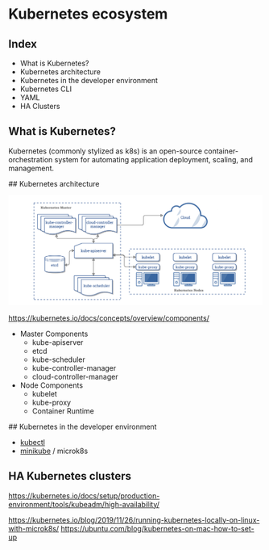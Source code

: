 # Kubernetes ecosystem

## Index

- What is Kubernetes?
- Kubernetes architecture
- Kubernetes in the developer environment
- Kubernetes CLI
- YAML
- HA Clusters

## What is Kubernetes?

Kubernetes (commonly stylized as k8s) is an open-source container-orchestration system 
for automating application deployment, scaling, and management.

## Kubernetes architecture

![](./docs/images/components-of-kubernetes.png)

https://kubernetes.io/docs/concepts/overview/components/

- Master Components
  - kube-apiserver
  - etcd
  - kube-scheduler
  - kube-controller-manager
  - cloud-controller-manager
- Node Components
  - kubelet
  - kube-proxy
  - Container Runtime

## Kubernetes in the developer environment

- [kubectl](kubectl.md)
- [minikube](minikube.md) / microk8s

## HA Kubernetes clusters

https://kubernetes.io/docs/setup/production-environment/tools/kubeadm/high-availability/

https://kubernetes.io/blog/2019/11/26/running-kubernetes-locally-on-linux-with-microk8s/
https://ubuntu.com/blog/kubernetes-on-mac-how-to-set-up
